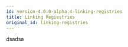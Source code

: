 ```yaml
---
id: version-4.0.0-alpha.4-linking-registries
title: Linking Regiestries
original_id: linking-registries
---
```


dsadsa